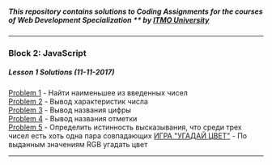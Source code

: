 ##### This repository contains solutions to Coding Assignments for the courses of Web Development Specialization ** by [ITMO University](http://profi.ifmo.ru)

***

### Block 2: JavaScript

##### Lesson 1 Solutions (11-11-2017)
[Problem 1](https://lidiyau.github.io/WebDevITMO/JavaScript_block/Lesson_1_assignments/problem_1.html) - Найти наименьшее из введенных чисел   
[Problem 2](https://lidiyau.github.io/WebDevITMO/JavaScript_block/Lesson_1_assignments/problem_2.html) - Вывод характеристик числа  
[Problem 3](https://lidiyau.github.io/WebDevITMO/JavaScript_block/Lesson_1_assignments/problem_3.html) - Вывод названия цифры  
[Problem 4](https://lidiyau.github.io/WebDevITMO/JavaScript_block/Lesson_1_assignments/Problem_4.html) - Вывод названия отметки  
[Problem 5](https://lidiyau.github.io/WebDevITMO/JavaScript_block/Lesson_1_assignments/problem_5.html) - Определить истинность высказывания, что среди трех чисел есть хоть одна пара совпадающих
[ИГРА "УГАДАЙ ЦВЕТ"](https://lidiyau.github.io/WebDevITMO/JavaScript_block/Игра/game.html) - По выданным значениям RGB угадать цвет
***
